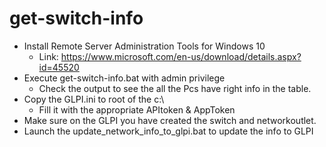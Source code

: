# get-switch-info
  * Install Remote Server Administration Tools for Windows 10
    * Link: https://www.microsoft.com/en-us/download/details.aspx?id=45520
  * Execute get-switch-info.bat with admin privilege
    * Check the output to see the all the Pcs have right info in the table.
  * Copy the GLPI.ini to root of the c:\
    * Fill it with the appropriate APItoken & AppToken
  * Make sure on the GLPI you have created the switch and networkoutlet.
  * Launch the update_network_info_to_glpi.bat to update the info to GLPI
 


